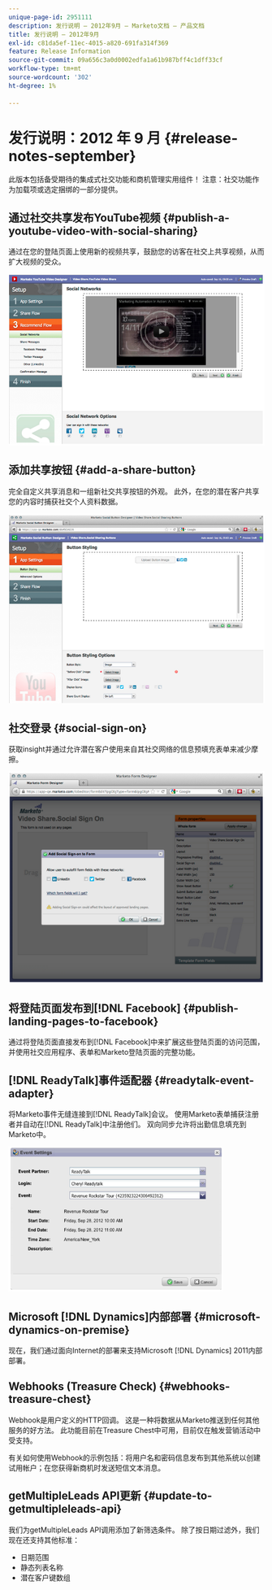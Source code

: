 ```yaml
---
unique-page-id: 2951111
description: 发行说明 — 2012年9月 — Marketo文档 — 产品文档
title: 发行说明 — 2012年9月
exl-id: c81da5ef-11ec-4015-a820-691fa314f369
feature: Release Information
source-git-commit: 09a656c3a0d0002edfa1a61b987bff4c1dff33cf
workflow-type: tm+mt
source-wordcount: '302'
ht-degree: 1%

---
```


# 发行说明：2012 年 9 月 {#release-notes-september}

此版本包括备受期待的集成式社交功能和商机管理实用组件！ 注意：社交功能作为加载项或选定捆绑的一部分提供。

## 通过社交共享发布YouTube视频 {#publish-a-youtube-video-with-social-sharing}

通过在您的登陆页面上使用新的视频共享，鼓励您的访客在社交上共享视频，从而扩大视频的受众。

![](assets/image2014-9-23-10-3a39-3a21.png)

## 添加共享按钮 {#add-a-share-button}

完全自定义共享消息和一组新社交共享按钮的外观。 此外，在您的潜在客户共享您的内容时捕获社交个人资料数据。

![](assets/image2014-9-23-10-3a39-3a46.png)

## 社交登录 {#social-sign-on}

获取insight并通过允许潜在客户使用来自其社交网络的信息预填充表单来减少摩擦。

![](assets/image2014-9-23-10-3a40-3a2.png)

## 将登陆页面发布到[!DNL Facebook] {#publish-landing-pages-to-facebook}

通过将登陆页面直接发布到[!DNL Facebook]中来扩展这些登陆页面的访问范围，并使用社交应用程序、表单和Marketo登陆页面的完整功能。

## [!DNL ReadyTalk]事件适配器 {#readytalk-event-adapter}

将Marketo事件无缝连接到[!DNL ReadyTalk]会议。 使用Marketo表单捕获注册者并自动在[!DNL ReadyTalk]中注册他们。 双向同步允许将出勤信息填充到Marketo中。

![](assets/image2014-9-23-10-3a40-3a16.png)

## Microsoft [!DNL Dynamics]内部部署 {#microsoft-dynamics-on-premise}

现在，我们通过面向Internet的部署来支持Microsoft [!DNL Dynamics] 2011内部部署。

## Webhooks (Treasure Check) {#webhooks-treasure-chest}

Webhook是用户定义的HTTP回调。 这是一种将数据从Marketo推送到任何其他服务的好方法。 此功能目前在Treasure Chest中可用，目前仅在触发营销活动中受支持。

有关如何使用Webhook的示例包括：将用户名和密码信息发布到其他系统以创建试用帐户；在您获得新商机时发送短信文本消息。

## getMultipleLeads API更新 {#update-to-getmultipleleads-api}

我们为getMultipleLeads API调用添加了新筛选条件。 除了按日期过滤外，我们现在还支持其他标准：

* 日期范围
* 静态列表名称
* 潜在客户键数组
